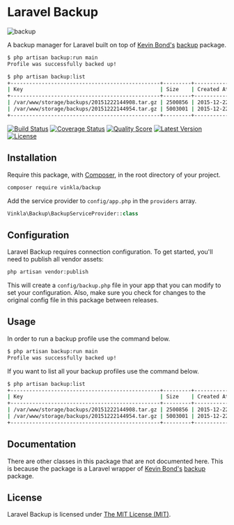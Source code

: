Laravel Backup
==============

![backup](https://cloud.githubusercontent.com/assets/499192/11957534/9ecc53ee-a8c2-11e5-8ee6-24bc8c0ac6d4.png)

A backup manager for Laravel built on top of [Kevin Bond's](https://github.com/kbond) [backup](https://github.com/kbond/php-backup) package.

```bash
$ php artisan backup:run main
Profile was successfully backed up!

$ php artisan backup:list
+------------------------------------------------+---------+---------------------+
| Key                                            | Size    | Created At          |
+------------------------------------------------+---------+---------------------+
| /var/www/storage/backups/20151222144908.tar.gz | 2500856 | 2015-12-22 13:49:08 |
| /var/www/storage/backups/20151222144954.tar.gz | 5003001 | 2015-12-22 13:49:54 |
+------------------------------------------------+---------+---------------------+
```

[![Build Status](https://img.shields.io/travis/vinkla/backup/master.svg?style=flat)](https://travis-ci.org/vinkla/backup)
[![Coverage Status](https://img.shields.io/scrutinizer/coverage/g/vinkla/backup.svg?style=flat)](https://scrutinizer-ci.com/g/vinkla/backup/code-structure)
[![Quality Score](https://img.shields.io/scrutinizer/g/vinkla/backup.svg?style=flat)](https://scrutinizer-ci.com/g/vinkla/backup)
[![Latest Version](https://img.shields.io/github/release/vinkla/backup.svg?style=flat)](https://github.com/vinkla/backup/releases)
[![License](https://img.shields.io/packagist/l/vinkla/backup.svg?style=flat)](https://packagist.org/packages/vinkla/backup)

## Installation
Require this package, with [Composer](https://getcomposer.org/), in the root directory of your project.

```bash
composer require vinkla/backup
```

Add the service provider to `config/app.php` in the `providers` array.

```php
Vinkla\Backup\BackupServiceProvider::class
```

## Configuration

Laravel Backup requires connection configuration. To get started, you'll need to publish all vendor assets:

```bash
php artisan vendor:publish
```

This will create a `config/backup.php` file in your app that you can modify to set your configuration. Also, make sure you check for changes to the original config file in this package between releases.

## Usage

In order to run a backup profile use the command below.

```bash
$ php artisan backup:run main
Profile was successfully backed up!
```

If you want to list all your backup profiles use the command below.

```bash
$ php artisan backup:list
+------------------------------------------------+---------+---------------------+
| Key                                            | Size    | Created At          |
+------------------------------------------------+---------+---------------------+
| /var/www/storage/backups/20151222144908.tar.gz | 2500856 | 2015-12-22 13:49:08 |
| /var/www/storage/backups/20151222144954.tar.gz | 5003001 | 2015-12-22 13:49:54 |
+------------------------------------------------+---------+---------------------+
```

## Documentation

There are other classes in this package that are not documented here. This is because the package is a Laravel wrapper of [Kevin Bond's](https://github.com/kbond) [backup](https://github.com/kbond/php-backup) package.

## License

Laravel Backup is licensed under [The MIT License (MIT)](LICENSE).

